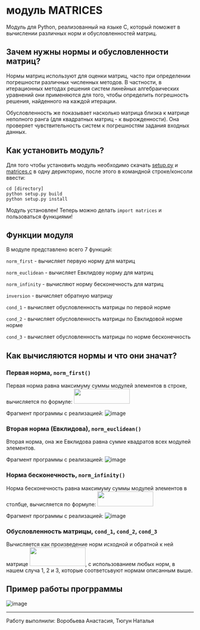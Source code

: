 # модуль MATRICES
Модуль для Python, реализованный на языке C, который поможет в вычислении различных норм и обусловленностей матриц.

## Зачем нужны нормы и обусловленности матриц?
Нормы матриц используют для оценки матриц, часто при определении погрешности различных численных методов. В частности, в итерационных методах решения систем линейных алгебраических уравнений они применяются для того, чтобы определить погрешность решения, найденного на каждой итерации.

Обусловленность же показывает насколько матрица близка к матрице неполного ранга (для квадратных матриц - к вырожденности). Она проверяет чувствительность систем к погрешностям задания входных данных.

## Как установить модуль?
Для того чтобы установить модуль необходимо скачать [setup.py](https://github.com/vvoroby/matrix/blob/main/input.py) и [matrices.с](https://github.com/vvoroby/matrix/blob/main/matrix_norms.c) в одну дерикторию, после этого в командной строке/консоли ввести:
```
cd [directory]
python setup.py build
python setup.py install
```
Модуль установлен! Теперь можно делать `import matrices` и пользоваться функциями!

## Функции модуля
В модуле представлено всего 7 функций:

`norm_first` - вычисляет первую норму для матриц

`norm_euclidean` - вычисляет Евклидову норму для матриц

`norm_infinity` - вычисляют норму бесконечность для матриц

`inversion` - вычисляет обратную матрицу

`cond_1` - вычисляет обусловленность матрицы по первой норме

`cond_2` - вычисляет обусловленность матрицы по Евклидовой норме норме

`cond_3` - вычисляет обусловленность матрицы по норме бесконечность

## Как вычисляются нормы и что они значат?
### Первая норма, `norm_first()`
Первая норма равна максимуму суммы модулей элементов в строке, вычисляется по формуле: <img src="https://github.com/NataTyugun/matrix_norms/assets/99788525/a5a7b6a4-b627-4e6c-a620-a999d4b91e21" width="150" height="40">

Фрагмент программы с реализацией:
![image](https://github.com/NataTyugun/matrix_norms/assets/99788525/dbd83041-af45-461e-9af8-201f6b9d668a)

### Вторая норма (Евклидова), `norm_euclidean()`
Вторая норма, она же Евклидова равна сумме квадратов всех модулей элементов.

Фрагмент программы с реализацией: 
![image](https://github.com/NataTyugun/matrix_norms/assets/99788525/4e042e7c-d51e-42c0-9af3-63ed58513f1b)

### Норма бесконечность, `norm_infinity()`
Норма бесконечность равна максимуму суммы модулей элементов в столбце, вычисляется по формуле: <img src="https://github.com/NataTyugun/matrix_norms/assets/99788525/07967e4b-064c-4b39-be59-63fa2035d83a" width="150" height="40">

Фрагмент программы с реализацией:
![image](https://github.com/NataTyugun/matrix_norms/assets/99788525/cb5306d7-cf5c-4561-88e1-e91728095451)

### Обусловленность матрицы, `cond_1`, `cond_2`, `cond_3`
Вычисляется как произведение норм исходной и обратной к ней матрице <img src="https://github.com/NataTyugun/matrix_norms/assets/99788525/ed623718-6e39-4151-8a72-11b369dc59b6" width="150" height="50">, с использованием любых норм, в нашем случа 1, 2 и 3, которые соответсьвуют нормам описанным выше.

## Пример работы прогрраммы
![image](https://github.com/vvoroby/matrix/assets/99526918/11abd8c2-d278-43dd-b9f4-e432fe50adbb)

***
Работу выполнили: Воробьева Анастасия, Тюгун Наталья

